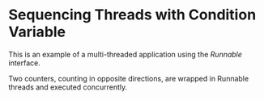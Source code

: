 # Sequencing Threads with Condition Variable

This is an example of a multi-threaded application using the *Runnable* interface.

Two counters, counting in opposite directions, are wrapped in Runnable threads and executed concurrently. 
